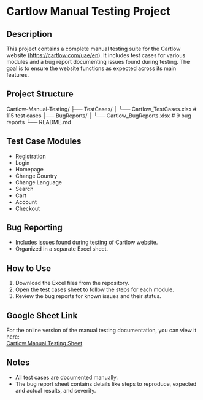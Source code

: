 # Cartlow Manual Testing Project

## Description
This project contains a complete manual testing suite for the Cartlow website (https://cartlow.com/uae/en). It includes test cases for various modules and a bug report documenting issues found during testing. The goal is to ensure the website functions as expected across its main features.

## Project Structure
Cartlow-Manual-Testing/
├── TestCases/
│ └── Cartlow_TestCases.xlsx # 115 test cases
├── BugReports/
│ └── Cartlow_BugReports.xlsx # 9 bug reports
└── README.md


## Test Case Modules
- Registration
- Login
- Homepage
- Change Country
- Change Language
- Search
- Cart
- Account
- Checkout

## Bug Reporting
- Includes issues found during testing of Cartlow website.
- Organized in a separate Excel sheet.

## How to Use
1. Download the Excel files from the repository.
2. Open the test cases sheet to follow the steps for each module.
3. Review the bug reports for known issues and their status.

## Google Sheet Link
For the online version of the manual testing documentation, you can view it here:  
[Cartlow Manual Testing Sheet]([YOUR_GOOGLE_SHEET_LINK_HERE](https://docs.google.com/spreadsheets/d/1KFQoAVvJLTa82jmNzRGx__ak7ti9Mbh8V0jInYbmOg4/edit?usp=sharing))

## Notes
- All test cases are documented manually.
- The bug report sheet contains details like steps to reproduce, expected and actual results, and severity.
